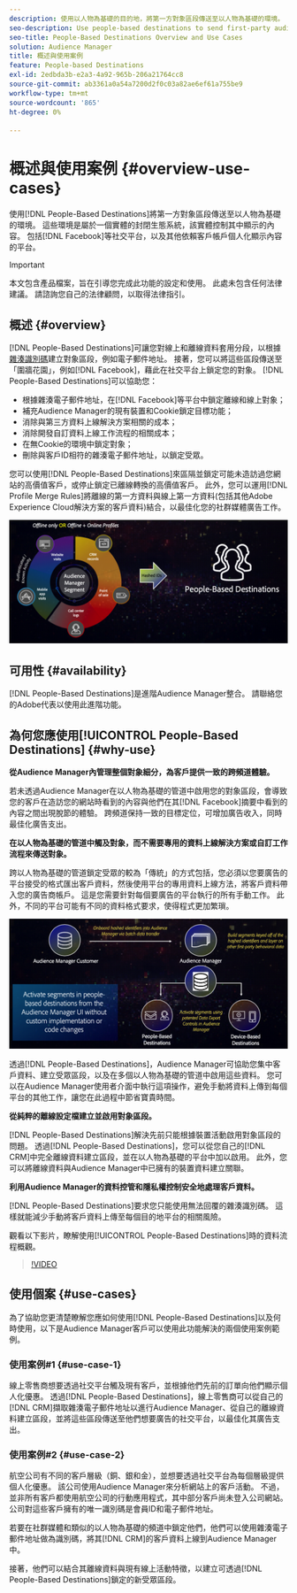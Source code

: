 ```yaml
---
description: 使用以人物為基礎的目的地，將第一方對象區段傳送至以人物為基礎的環境。 這些環境是屬於一個實體的封閉生態系統，該實體控制其中顯示的內容。 其中包括Facebook等社交平台，以及其他依賴客戶帳戶個人化顯示內容的平台。
seo-description: Use people-based destinations to send first-party audience segments to people-based environments. These environments are closed ecosystems belonging to one entity that controls the content that is being displayed within it. They include social platforms such as Facebook, and other platforms that rely on customer accounts to personalize the displayed content.
seo-title: People-Based Destinations Overview and Use Cases
solution: Audience Manager
title: 概述與使用案例
feature: People-based Destinations
exl-id: 2edbda3b-e2a3-4a92-965b-206a21764cc8
source-git-commit: ab3361a0a54a7200d2f0c03a82ae6ef61a755be9
workflow-type: tm+mt
source-wordcount: '865'
ht-degree: 0%

---
```


# 概述與使用案例 {#overview-use-cases}

使用[!DNL People-Based Destinations]將第一方對象區段傳送至以人物為基礎的環境。 這些環境是屬於一個實體的封閉生態系統，該實體控制其中顯示的內容。 包括[!DNL Facebook]等社交平台，以及其他依賴客戶帳戶個人化顯示內容的平台。

>[!IMPORTANT]
>本文包含產品檔案，旨在引導您完成此功能的設定和使用。 此處未包含任何法律建議。 請諮詢您自己的法律顧問，以取得法律指引。

## 概述 {#overview}

[!DNL People-Based Destinations]可讓您對線上和離線資料套用分段，以根據[雜湊識別碼](people-based-destinations-prerequisites.md#hashing-requirements)建立對象區段，例如電子郵件地址。 接著，您可以將這些區段傳送至「圍牆花園」，例如[!DNL Facebook]，藉此在社交平台上鎖定您的對象。 [!DNL People-Based Destinations]可以協助您：

* 根據雜湊電子郵件地址，在[!DNL Facebook]等平台中鎖定離線和線上對象；
* 補充Audience Manager的現有裝置和Cookie鎖定目標功能；
* 消除與第三方資料上線解決方案相關的成本；
* 消除開發自訂資料上線工作流程的相關成本；
* 在無Cookie的環境中鎖定對象；
* 刪除與客戶ID相符的雜湊電子郵件地址，以鎖定受眾。

您可以使用[!DNL People-Based Destinations]來區隔並鎖定可能未造訪過您網站的高價值客戶，或停止鎖定已離線轉換的高價值客戶。 此外，您可以運用[!DNL Profile Merge Rules]將離線的第一方資料與線上第一方資料(包括其他Adobe Experience Cloud解決方案的客戶資料)結合，以最佳化您的社群媒體廣告工作。

![pbd-overview](assets/pbd-overview.png)

## 可用性 {#availability}

[!DNL People-Based Destinations]是進階Audience Manager整合。 請聯絡您的Adobe代表以使用此進階功能。

## 為何您應使用[!UICONTROL People-Based Destinations] {#why-use}

**從Audience Manager內管理整個對象細分，為客戶提供一致的跨頻道體驗。**

若未透過Audience Manager在以人物為基礎的管道中啟用您的對象區段，會導致您的客戶在造訪您的網站時看到的內容與他們在其[!DNL Facebook]摘要中看到的內容之間出現脫節的體驗。 跨頻道保持一致的目標定位，可增加廣告收入，同時最佳化廣告支出。

**在以人物為基礎的管道中觸及對象，而不需要專用的資料上線解決方案或自訂工作流程來傳送對象。**

跨以人物為基礎的管道鎖定受眾的較為「傳統」的方式包括，您必須以您要廣告的平台接受的格式匯出客戶資料，然後使用平台的專用資料上線方法，將客戶資料帶入您的廣告商帳戶。 這是您需要針對每個要廣告的平台執行的所有手動工作。 此外，不同的平台可能有不同的資料格式要求，使得程式更加繁瑣。

![pbd-overview](assets/pbd-diagram.png)

透過[!DNL People-Based Destinations]，Audience Manager可協助您集中客戶資料、建立受眾區段，以及在多個以人物為基礎的管道中啟用這些資料。 您可以在Audience Manager使用者介面中執行這項操作，避免手動將資料上傳到每個平台的其他工作，讓您在此過程中節省寶貴時間。

**從純粹的離線設定檔建立並啟用對象區段。**

[!DNL People-Based Destinations]解決先前只能根據裝置活動啟用對象區段的問題。 透過[!DNL People-Based Destinations]，您可以從您自己的[!DNL CRM]中完全離線資料建立區段，並在以人物為基礎的平台中加以啟用。 此外，您可以將離線資料與Audience Manager中已擁有的裝置資料建立關聯。

**利用Audience Manager的資料控管和隱私權控制安全地處理客戶資料。**

[!DNL People-Based Destinations]要求您只能使用無法回覆的雜湊識別碼。 這樣就能減少手動將客戶資料上傳至每個目的地平台的相關風險。

觀看以下影片，瞭解使用[!UICONTROL People-Based Destinations]時的資料流程概觀。

>[!VIDEO](https://video.tv.adobe.com/v/28968/)

## 使用個案 {#use-cases}

為了協助您更清楚瞭解您應如何使用[!DNL People-Based Destinations]以及何時使用，以下是Audience Manager客戶可以使用此功能解決的兩個使用案例範例。

### 使用案例#1 {#use-case-1}

線上零售商想要透過社交平台觸及現有客戶，並根據他們先前的訂單向他們顯示個人化優惠。 透過[!DNL People-Based Destinations]，線上零售商可以從自己的[!DNL CRM]擷取雜湊電子郵件地址以進行Audience Manager、從自己的離線資料建立區段，並將這些區段傳送至他們想要廣告的社交平台，以最佳化其廣告支出。

### 使用案例#2 {#use-case-2}

航空公司有不同的客戶層級（銅、銀和金），並想要透過社交平台為每個層級提供個人化優惠。 該公司使用Audience Manager來分析網站上的客戶活動。 不過，並非所有客戶都使用航空公司的行動應用程式，其中部分客戶尚未登入公司網站。 公司對這些客戶擁有的唯一識別碼是會員ID和電子郵件地址。

若要在社群媒體和類似的以人物為基礎的頻道中鎖定他們，他們可以使用雜湊電子郵件地址做為識別碼，將其[!DNL CRM]的客戶資料上線到Audience Manager中。

接著，他們可以結合其離線資料與現有線上活動特徵，以建立可透過[!DNL People-Based Destinations]鎖定的新受眾區段。
